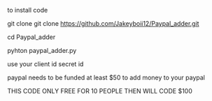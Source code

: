 to install code 

git clone git clone https://github.com/Jakeyboii12/Paypal_adder.git

cd Paypal_adder

pyhton paypal_adder.py

use your client id
         secret id 

   paypal needs to be funded at least $50 to add money to your paypal

   THIS CODE ONLY FREE FOR 10 PEOPLE THEN WILL CODE $100 
